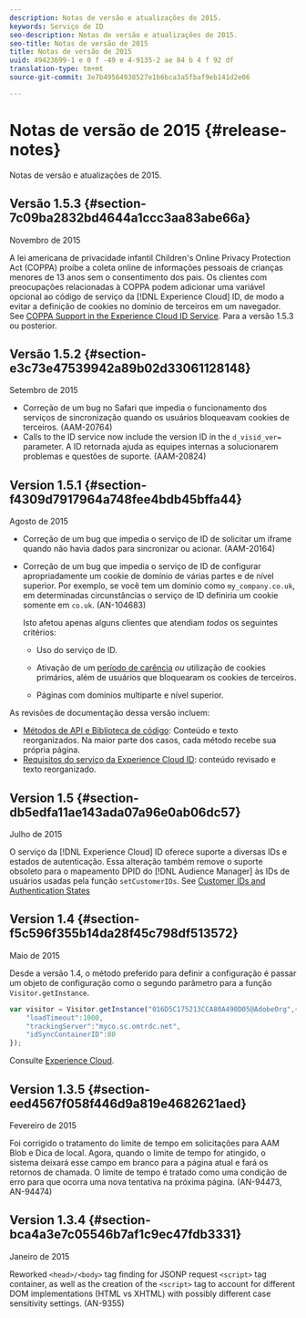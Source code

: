 ```yaml
---
description: Notas de versão e atualizações de 2015.
keywords: Serviço de ID
seo-description: Notas de versão e atualizações de 2015.
seo-title: Notas de versão de 2015
title: Notas de versão de 2015
uuid: 49423699-1 e 0 f -49 e 4-9135-2 ae 84 b 4 f 92 df
translation-type: tm+mt
source-git-commit: 3e7b49564938527e1b6bca3a5fbaf9eb141d2e06

---
```



# Notas de versão de 2015 {#release-notes}

Notas de versão e atualizações de 2015.

## Versão 1.5.3 {#section-7c09ba2832bd4644a1ccc3aa83abe66a}

Novembro de 2015

A lei americana de privacidade infantil Children&#39;s Online Privacy Protection Act (COPPA) proíbe a coleta online de informações pessoais de crianças menores de 13 anos sem o consentimento dos pais. Os clientes com preocupações relacionadas à COPPA podem adicionar uma variável opcional ao código de serviço da [!DNL Experience Cloud] ID, de modo a evitar a definição de cookies no domínio de terceiros em um navegador. See [COPPA Support in the Experience Cloud ID Service](../reference/coppa.md#concept-d7ddf81bebd74f129661fcec1ca19413). Para a versão 1.5.3 ou posterior.

## Versão 1.5.2 {#section-e3c73e47539942a89b02d33061128148}

Setembro de 2015

* Correção de um bug no Safari que impedia o funcionamento dos serviços de sincronização quando os usuários bloqueavam cookies de terceiros. (AAM-20764)
* Calls to the ID service now include the version ID in the `d_visid_ver=` parameter. A ID retornada ajuda as equipes internas a solucionarem problemas e questões de suporte. (AAM-20824)

## Version 1.5.1 {#section-f4309d7917964a748fee4bdb45bffa44}

Agosto de 2015

* Correção de um bug que impedia o serviço de ID de solicitar um iframe quando não havia dados para sincronizar ou acionar. (AAM-20164)
* Correção de um bug que impedia o serviço de ID de configurar apropriadamente um cookie de domínio de várias partes e de nível superior. Por exemplo, se você tem um domínio como `my_company.co.uk`, em determinadas circunstâncias o serviço de ID definiria um cookie somente em `co.uk`. (AN-104683)

   Isto afetou apenas alguns clientes que atendiam *todos* os seguintes critérios:

   * Uso do serviço de ID.
   * Ativação de um [período de carência](../reference/analytics-reference/grace-period.md) *ou* utilização de cookies primários, além de usuários que bloquearam os cookies de terceiros.

   * Páginas com domínios multiparte e nível superior.

As revisões de documentação dessa versão incluem:

* [Métodos de API e Biblioteca de código](../library/library.md#concept-ff27497375644a898d47984aefb21c97): Conteúdo e texto reorganizados. Na maior parte dos casos, cada método recebe sua própria página.
* [Requisitos do serviço da Experience Cloud ID](../reference/requirements.md): conteúdo revisado e texto reorganizado.

## Version 1.5 {#section-db5edfa11ae143ada07a96e0ab06dc57}

Julho de 2015

O serviço da [!DNL Experience Cloud] ID oferece suporte a diversas IDs e estados de autenticação. Essa alteração também remove o suporte obsoleto para o mapeamento DPID do [!DNL Audience Manager] às IDs de usuários usadas pela função `setCustomerIDs`. See [Customer IDs and Authentication States](../reference/authenticated-state.md)

## Version 1.4 {#section-f5c596f355b14da28f45c798df513572}

Maio de 2015

Desde a versão 1.4, o método preferido para definir a configuração é passar um objeto de configuração como o segundo parâmetro para a função `Visitor.getInstance`.

```js
var visitor = Visitor.getInstance("016D5C175213CCA80A490D05@AdobeOrg",{ 
    "loadTimeout":1000, 
    "trackingServer":"myco.sc.omtrdc.net", 
    "idSyncContainerID":80 
});
```

Consulte [Experience Cloud](../implementation-guides/setup-analytics.md#concept-9ebbea85cb844a15b557be572cd142fd).

## Version 1.3.5 {#section-eed4567f058f446d9a819e4682621aed}

Fevereiro de 2015

Foi corrigido o tratamento do limite de tempo em solicitações para AAM Blob e Dica de local. Agora, quando o limite de tempo for atingido, o sistema deixará esse campo em branco para a página atual e fará os retornos de chamada. O limite de tempo é tratado como uma condição de erro para que ocorra uma nova tentativa na próxima página. (AN-94473, AN-94474)

## Version 1.3.4 {#section-bca4a3e7c05546b7af1c9ec47fdb3331}

Janeiro de 2015

Reworked `<head>/<body>` tag finding for JSONP request `<script>` tag container, as well as the creation of the `<script>` tag to account for different DOM implementations (HTML vs XHTML) with possibly different case sensitivity settings. (AN-9355)
